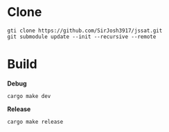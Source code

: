 # Clone

```shell
gti clone https://github.com/SirJosh3917/jssat.git
git submodule update --init --recursive --remote
```

# Build

**Debug**

```shell
cargo make dev
```

**Release**

```shell
cargo make release
```
